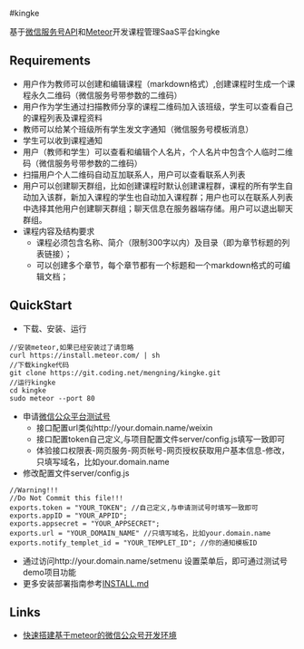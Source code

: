 #kingke

基于[微信服务号API](https://mp.weixin.qq.com/wiki?t=resource/res_main&id=mp1445241432&token=&lang=zh_CN)和[Meteor](https://www.meteor.com/)开发课程管理SaaS平台kingke

## Requirements

* 用户作为教师可以创建和编辑课程（markdown格式）,创建课程时生成一个课程永久二维码（微信服务号带参数的二维码）
* 用户作为学生通过扫描教师分享的课程二维码加入该班级，学生可以查看自己的课程列表及课程资料
* 教师可以给某个班级所有学生发文字通知（微信服务号模板消息）
* 学生可以收到课程通知
* 用户（教师和学生）可以查看和编辑个人名片，个人名片中包含个人临时二维码（微信服务号带参数的二维码）
* 扫描用户个人二维码自动互加联系人，用户可以查看联系人列表
* 用户可以创建聊天群组，比如创建课程时默认创建课程群，课程的所有学生自动加入该群，新加入课程的学生也自动加入课程群；用户也可以在联系人列表中选择其他用户创建聊天群组；聊天信息在服务器端存储。用户可以退出聊天群组。
* 课程内容及结构要求
  * 课程必须包含名称、简介（限制300字以内）及目录（即为章节标题的列表链接）；
  * 可以创建多个章节，每个章节都有一个标题和一个markdown格式的可编辑文档；

## QuickStart

* 下载、安装、运行
```
//安装meteor,如果已经安装过了请忽略
curl https://install.meteor.com/ | sh
//下载kingke代码
git clone https://git.coding.net/mengning/kingke.git
//运行kingke
cd kingke
sudo meteor --port 80
```
* 申请[微信公众平台测试号](http://mp.weixin.qq.com/debug/cgi-bin/sandbox?t=sandbox/login)
  * 接口配置url类似http://your.domain.name/weixin
  * 接口配置token自己定义,与项目配置文件server/config.js填写一致即可
  * 体验接口权限表-网页服务-网页帐号-网页授权获取用户基本信息-修改，只填写域名，比如your.domain.name
* 修改配置文件server/config.js
```
//Warning!!!
//Do Not Commit this file!!!
exports.token = "YOUR_TOKEN"; //自己定义,与申请测试号时填写一致即可
exports.appID = "YOUR_APPID"; 
exports.appsecret = "YOUR_APPSECRET";
exports.url = "YOUR_DOMAIN_NAME" //只填写域名，比如your.domain.name
exports.notify_templet_id = "YOUR_TEMPLET_ID"; //你的通知模板ID
```
* 通过访问http://your.domain.name/setmenu 设置菜单后，即可通过测试号demo项目功能
* 更多安装部署指南参考[INSTALL.md](https://coding.net/u/mengning/p/kingke/git/blob/master/INSTALL.md)


## Links

* [快速搭建基于meteor的微信公众号开发环境](https://coding.net/u/mengning/p/kingke/git/tree/v0.0.1)